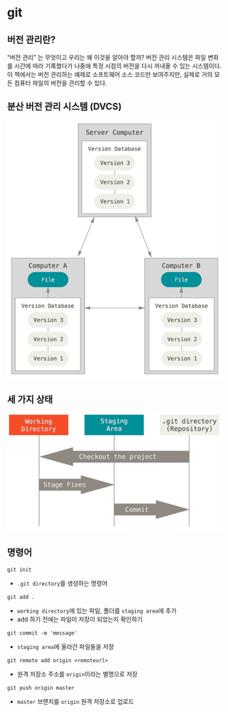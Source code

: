 # git

## 버전 관리란?
“버전 관리” 는 무엇이고 우리는 왜 이것을 알아야 할까? 버전 관리 시스템은 파일 변화를 시간에 따라 기록했다가 나중에 특정 시점의 버전을 다시 꺼내올 수 있는 시스템이다. 이 책에서는 버전 관리하는 예제로 소프트웨어 소스 코드만 보여주지만, 실제로 거의 모든 컴퓨터 파일의 버전을 관리할 수 있다.

## 분산 버전 관리 시스템 (DVCS)

![DVCS](./assets/distributed.png)


## 세 가지 상태

![areas](./assets/areas.png)


## 명령어

```shell
git init
```
- `.git directory`를 생성하는 명령어


```shell
git add .
```
- `working directory`에 있는 파일, 폴더를 `staging area`에 추가
- add 하기 전에는 파일이 저장이 되었는지 확인하기

```shell
git commit -m 'message'
```

- `staging area`에 올라간 파일들을 저장


```shell
git remote add origin <remoteurl>
```
- 원격 저장소 주소를 `origin`이라는 별명으로 저장


```shell
git push origin master
```
- `master` 브랜치를 `origin` 원격 저장소로 업로드


